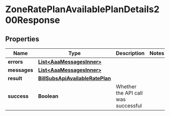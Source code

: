 

# ZoneRatePlanAvailablePlanDetails200Response


## Properties

| Name | Type | Description | Notes |
|------------ | ------------- | ------------- | -------------|
|**errors** | [**List&lt;AaaMessagesInner&gt;**](AaaMessagesInner.md) |  |  |
|**messages** | [**List&lt;AaaMessagesInner&gt;**](AaaMessagesInner.md) |  |  |
|**result** | [**BillSubsApiAvailableRatePlan**](BillSubsApiAvailableRatePlan.md) |  |  |
|**success** | **Boolean** | Whether the API call was successful |  |



